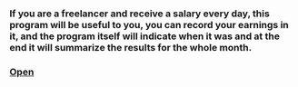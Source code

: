 ### If you are a freelancer and receive a salary every day, this program will be useful to you, you can record your earnings in it, and the program itself will indicate when it was and at the end it will summarize the results for the whole month.

### [Open](https://ghtx280.github.io/Zarplata/)

